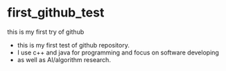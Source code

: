 first_github_test
=================

this is my first try of github

*  this is my first test of github repository.
*  I use c++ and java for programming and focus on software developing
*  as well as AI/algorithm research.
